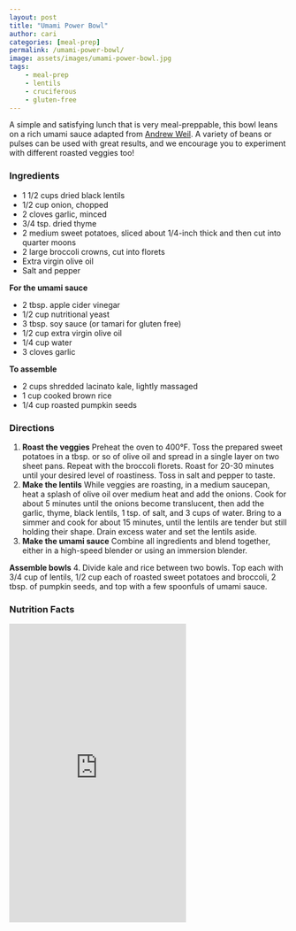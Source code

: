 ```yaml
---
layout: post
title: "Umami Power Bowl"
author: cari
categories: [meal-prep]
permalink: /umami-power-bowl/
image: assets/images/umami-power-bowl.jpg
tags:
    - meal-prep
    - lentils
    - cruciferous
    - gluten-free
---
```


A simple and satisfying lunch that is very meal-preppable, this bowl leans on a rich umami sauce adapted from [Andrew Weil](https://www.drweil.com/diet-nutrition/recipes/umami-sauce/). A variety of beans or pulses can be used with great results, and we encourage you to experiment with different roasted veggies too!

<h3> Ingredients </h3>

- 1 1/2 cups dried black lentils
- 1/2 cup onion, chopped
- 2 cloves garlic, minced
- 3/4 tsp. dried thyme
- 2 medium sweet potatoes, sliced about 1/4-inch thick and then cut into quarter moons
- 2 large broccoli crowns, cut into florets
- Extra virgin olive oil
- Salt and pepper

**For the umami sauce**
- 2 tbsp. apple cider vinegar
- 1/2 cup nutritional yeast
- 3 tbsp. soy sauce (or tamari for gluten free)
- 1/2 cup extra virgin olive oil
- 1/4 cup water
- 3 cloves garlic

**To assemble**
- 2 cups shredded lacinato kale, lightly massaged
- 1 cup cooked brown rice
- 1/4 cup roasted pumpkin seeds

<h3> Directions </h3>

1. **Roast the veggies** Preheat the oven to 400&deg;F. Toss the prepared sweet potatoes in a tbsp. or so of olive oil and spread in a single layer on two sheet pans. Repeat with the broccoli florets. Roast for 20-30 minutes until your desired level of roastiness. Toss in salt and pepper to taste.
2. **Make the lentils** While veggies are roasting, in a medium saucepan, heat a splash of olive oil over medium heat and add the onions. Cook for about 5 minutes until the onions become translucent, then add the garlic, thyme, black lentils, 1 tsp. of salt, and 3 cups of water. Bring to a simmer and cook for about 15 minutes, until the lentils are tender but still holding their shape. Drain excess water and set the lentils aside.
3. **Make the umami sauce** Combine all ingredients and blend together, either in a high-speed blender or using an immersion blender.

**Assemble bowls**
4. Divide kale and rice between two bowls. Top each with 3/4 cup of lentils, 1/2 cup each of roasted sweet potatoes and broccoli, 2 tbsp. of pumpkin seeds, and top with a few spoonfuls of umami sauce.

<h3> Nutrition Facts </h3>

<iframe title="CRONOMETER.com" width="320" height="540" src="https://cronometer.com/facts.html?food=31174659&measure=0&labelType=AMERICAN_2016" frameborder="0"></iframe>
